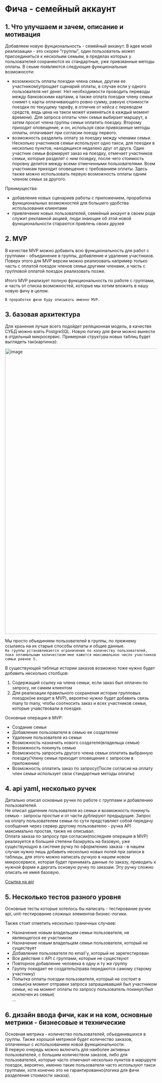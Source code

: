 # Фича - семейный аккаунт

## 1. Что улучшаем и зачем, описание и мотивация
Добавляем новую фунциональность - семейный акканут. В идее моей реализаации - это скорее "группы", один пользователь
может присоединиться к нескольим семьям, в пределах которых у пользователей сохраняются их стандартные, уже привзяанные
методы оплаты. В сеьме появляются следующие функциональные возможнсоти:

* возомжность оплаты поездки члена семьи, другим ее участником(упрощает сценарий оплаты, в случае если у одного
пользователя нет денег. Нет необходимости проводить переводы между банковскими картами, а также оплата поездки члену 
семьи снимет с карты оплачивающего ровно сумму, равную стоимости поездки по текущему тарифу, в отличие от кейса с 
переводом средств, ведь цена на такси может изменяться в каждый момент времени). Для запроса оплаты член семьи выбирает
маршрут, а затем просит члена группы семьи оплатить поездку. Второму приходит оповещение, и он, используя свои
привязанные методы оплаты, оплачивает при согласии поезду первого.
* возможность разделить оплату за поездку между членами семьи. Несколько участников семьи используют одно такси, для
поездки в несколько пунктов, находящихся недалеко друг от друга. Один участник семьи формирует заказ на поездку,
отмечает участников семьи, которые разделят с ним позедку, после чего стоимость поровну делится между всеми
отмеченными пользователями. Всем участникам приходит оповещение с требованием оплаты. Здесь также можно использовать
первую возможность оплаты одним членом семьи за другого.

Преимущества:
* добавление новых сценариев работы с приложением, проработка функциональных возможностей для большего удобства
использования клиентами
* привлечение новых пользователей, семейный аккаунт в своем роде служит рекламной акцией, люди знающие об этой новой
функциональности стараются привлечь своих друзей


## 2. MVP
В качестве MVP можно добавить всю функциональность для работ с группами - объединение в группы, добавление и удаление 
участнкиов. Поверх этого для MVP версии можно реализовать например только часть с оплатой поездок
членов семьи другими членами, а часть с групповой оплатой поездок реализовать позже.

Итого MVP реализует полную функциональность по работе с группами, и часть от списка возможностей,
которые мы хотим вложить в нашу новую фичу в целом.

`В проработке фичи буду описывать именно MVP.`


## 3. базовая архитектура
Для хранения лучше всего подойдет реляционная модель, в качестве СУБД можно взять PostgreSQL. Новую логику для фичи
можно вынести в отдельный микросервис. Примерная структура новых таблиц будет выглядеть так(картинка):

<img width="942" alt="image" src="https://user-images.githubusercontent.com/44731679/121331014-2cef9500-c91f-11eb-9138-6dab92114cbe.png">

Мы просто объединяем пользователей в группы, по прежнему ссылаясь на их старые способы оплаты и общие данные.  
`На группы устанавливается ограничение по количеству пользователей, пока оптимальным количеством мне кажется
максимальное число участников семьи равное 5.`

В существующей таблице истории заказов возможно тоже нужно будет добавить несколько столбцов:
1. Содержащий ссылку на члена семьи, если заказ был оплачен по запросу, не самим клиентом
2. Для реализации правильного сохранения истории групповых поездок(не входит в MVP), вероятно нужно будет добавить
связь many to many, чтобы соотносить заказ и всех участников семьи, которые учавствовали в поездке.

Основные операции в MVP:
* Создание семьи
* Добавление пользователя в семью ее создателем
* Удаление пользователя из семьи
* Возможность назначить нового создателя(владельца семьи)
* Возомжность покинуть семью
* Возможность запросить другого члена семьи оплатить выбранную поездку(Члену семьи приходит оповещение с запросом
в приложении)
* Возможность оплатить заказ по запросу(После согласия на оплату член семьи использует свои стандартные методы оплаты)


## 4. api yaml, несколько ручек
Детально описал основные ручки по работе с группами и добавлению пользователей.  
Не описал удаление пользователя из семьи и возможность покинуть семью - запросы простые и от части дублируют 
предыдущие. Запрос на оплату пользователем семьи по сути представляет собой
передачу сообщения через сервер другому пользователю - ручка API максимально простая, также не описывал.  
Оплата заказа по запросу при согласии(последняя операция в MVP) реализуется в большей степени базируясь на базовую,
уже существующую в системе ручку по оформлению заказа - в нашем случае нужно лишь добавить несколько новых полей при
записи в таблицы, для этого можно написать ручкую в нашем новом микросервисе, которая будет принимать данные по заказу,
приводить к нужной форме и дергать основую ручку по заказам. Эту ручку сложно описать не имея базовую.

[Ссылка на api](api.yaml)


## 5. Несколько тестов разного уровня
Основные тесты которые хотелось бы написать -  тестирование ручек api, unit-тестирование сложных элементов
бизнес-логики.

Также стоит отметить несколько граничных случаев:
* Назначение новым владельцем семьи пользователя, не являющегося ее участником
* Назначение новым владельцем семьи пользователя, который не существует
* Добавление пользователя по email'у, который не зарегестирован
* Все действия с API с группами, которые не существуют
* Повторное добавление человека в одну и ту же группу
* Группу покидает ее создатель(права передаются самому старому участнику)
* Попытка оплаты поездки пользователя, который не состоит в семье(на момент отправки запроса запрашивавший был
участником семьи, но на момент оплаты по запросу пользователь покинул/был исключен из семьи)  
...


## 6. дизайн ввода фичи, как и на ком, основные метрики - бизнесовые и технические
Основная метрика - количество пользователей, объединившихся в группы. Также хорошой метрикой будет
количество заказов, оплаченных с использованием новой функциональности.  
В первую очередь можно включить для наиболее активных пользователей, с большим количеством заказов, либо для
пользователей, которые часто отмечают несколько пунктов в маршруте поездок, вероятно, именно такие пользователи
часто используют такси группами, хотя конечно это не гарантированно(логика для фичи разделения стоимости заказа).  

